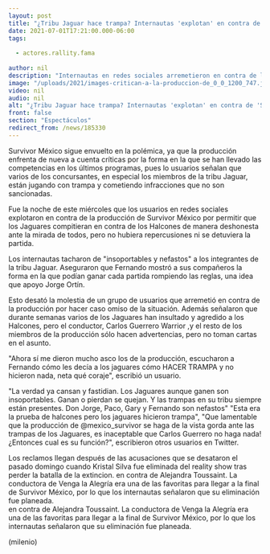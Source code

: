 ```yaml
---
layout: post
title: "¿Tribu Jaguar hace trampa? Internautas 'explotan' en contra de 'Survivor México'"
date: 2021-07-01T17:21:00.000-06:00
tags:
  
  - actores.rallity.fama
  
author: nil
description: "Internautas en redes sociales arremetieron en contra de la producción del reality por permitir que la tribu Jaguar compitiera de manera deshonesta e hicieran trampa para vencer a los Halcones. "
image: "/uploads/2021/images-critican-a-la-produccion-de_0_0_1200_747.jpg"
video: nil
audio: nil
alt: "¿Tribu Jaguar hace trampa? Internautas 'explotan' en contra de 'Survivor México'"
front: false
section: "Espectáculos"
redirect_from: /news/185330
---
```


Survivor México sigue envuelto en la polémica, ya que la producción enfrenta de nueva a cuenta críticas por la forma en la que se han llevado las competencias en los últimos programas, pues lo usuarios señalan que varios de los concursantes, en especial los miembros de la tribu Jaguar, están jugando con trampa y cometiendo infracciones que no son sancionadas.  

Fue la noche de este miércoles que los usuarios en redes sociales explotaron en contra de la producción de Survivor México por permitir que los Jaguares compitieran en contra de los Halcones de manera deshonesta ante la mirada de todos, pero no hubiera repercusiones ni se detuviera la partida.  

​Los internautas tacharon de "insoportables y nefastos" a los integrantes de la tribu Jaguar. Aseguraron que Fernando mostró a sus compañeros la forma en la que podían ganar cada partida rompiendo las reglas, una idea que apoyo Jorge Ortín.  

Esto desató la molestia de un grupo de usuarios que arremetió en contra de la producción por hacer caso omiso de la situación. Además señalaron que durante semanas varios de los Jaguares han insultado y agredido a los Halcones, pero el conductor, Carlos Guerrero Warrior ,y el resto de los miembros de la producción sólo hacen advertencias, pero no toman cartas en el asunto.  

"Ahora sí me dieron mucho asco los de la producción, escucharon a Fernando cómo les decía a los jaguares cómo HACER TRAMPA y no hicieron nada, neta qué coraje", escribió un usuario.  

"La verdad ya cansan y fastidian. Los Jaguares aunque ganen son insoportables. Ganan o pierdan se quejan. Y las trampas en su tribu siempre están presentes. Don Jorge, Paco, Gary y Fernando son nefastos"
"Esta era la prueba de halcones pero los jaguares hicieron trampa", "Que lamentable que la producción de @mexico_survivor se haga de la vista gorda ante las trampas de los Jaguares, es inaceptable que Carlos Guerrero no haga nada! ¿Entonces cual es su función?", escribieron otros usuarios en Twitter.  

Los reclamos llegan después de las acusaciones que se desataron el pasado domingo cuando Kristal Silva fue eliminada del reality show tras perder la batalla de la extincion.
 en contra de Alejandra Toussaint. La conductora de Venga la Alegría era una de las favoritas para llegar a la final de Survivor México, por lo que los internautas señalaron que su eliminación fue planeada.  
 en contra de Alejandra Toussaint. La conductora de Venga la Alegría era una de las favoritas para llegar a la final de Survivor México, por lo que los internautas señalaron que su eliminación fue planeada.  

(milenio)
